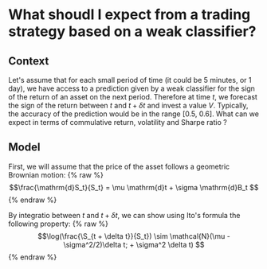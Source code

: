 <script src="https://cdn.mathjax.org/mathjax/latest/MathJax.js?config=TeX-AMS-MML_HTMLorMML" type="text/javascript"></script>

# What shoudl I expect from a trading strategy based on a weak classifier?

## Context

Let's assume that for each small period of time (it could be 5 minutes, or 1 day), we have access to a prediction given by a weak classifier for the sign of the return of an asset on the next period. Therefore at time $t$, we forecast the sign of the return between $t$ and $t + \delta t$ and invest a value $V$. Typically, the accuracy of the prediction would be in the range [0.5, 0.6]. What can we expect in terms of commulative return, volatility and Sharpe ratio ?

## Model
First, we will assume that the price of the asset follows a geometric Brownian motion:
{% raw %} 
$$\frac{\mathrm{d}S_t}{S_t} = \mu \mathrm{d}t + \sigma \mathrm{d}B_t $$ 
{% endraw %}

By integratio between $t$ and $t + \delta t$, we can show using Ito's formula the following property:
{% raw %} 
$$\log(\frac{\S_{t + \delta t}}{S_t}) \sim \mathcal{N}(\mu  - \sigma^2/2)\delta t; + \sigma^2 \delta t) $$ 
{% endraw %}
